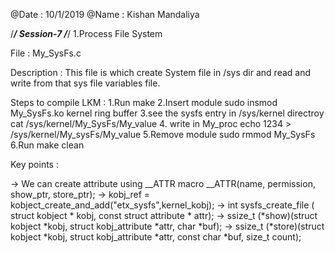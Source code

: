 
@Date : 10/1/2019
@Name : Kishan Mandaliya

/*********************************************************************************************/
					Session-7
/*********************************************************************************************/
1.Process File System

File : My_SysFs.c

Description :
               This file is which create System file in /sys dir and read and write from that sys file variables file. 
		

Steps to compile LKM :
1.Run                           make
2.Insert module                 sudo insmod My_SysFs.ko
  kernel ring buffer
3.see the sysfs entry in 
/sys/kernel directroy 		cat /sys/kernel/My_SysFs/My_value
4. write in My_proc             echo 1234 > /sys/kernel/My_sysFs/My_value
5.Remove module                 sudo rmmod My_SysFs
6.Run                           make clean

Key points :

->  We can create attribute using __ATTR macro __ATTR(name, permission, show_ptr, store_ptr);
->  kobj_ref = kobject_create_and_add("etx_sysfs",kernel_kobj);
->  int sysfs_create_file ( struct kobject *  kobj, const struct attribute * attr);
->  ssize_t (*show)(struct kobject *kobj, struct kobj_attribute *attr, char *buf);
->  ssize_t (*store)(struct kobject *kobj, struct kobj_attribute *attr, const char *buf, size_t count);






